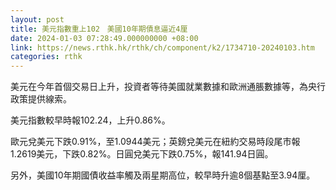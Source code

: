 ```yaml
---
layout: post
title: 美元指數重上102　美國10年期債息逼近4厘
date: 2024-01-03 07:28:49.000000000 +08:00
link: https://news.rthk.hk/rthk/ch/component/k2/1734710-20240103.htm
categories: rthk
---
```


美元在今年首個交易日上升，投資者等待美國就業數據和歐洲通脹數據等，為央行政策提供線索。

美元指數較早時報102.24，上升0.86%。

歐元兌美元下跌0.91%，至1.0944美元；英鎊兌美元在紐約交易時段尾市報1.2619美元，下跌0.82%。日圓兌美元下跌0.75%，報141.94日圓。

另外，美國10年期國債收益率觸及兩星期高位，較早時升逾8個基點至3.94厘。
